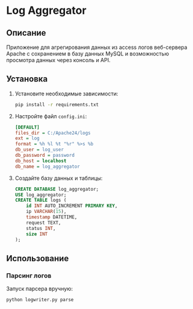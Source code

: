 # Log Aggregator

## Описание

Приложение для агрегирования данных из access логов веб-сервера Apache с сохранением в базу данных MySQL и возможностью просмотра данных через консоль и API.

## Установка

1. Установите необходимые зависимости:
    ```bash
    pip install -r requirements.txt
    ```

2. Настройте файл `config.ini`:
    ```ini
    [DEFAULT]
    files_dir = C:/Apache24/logs
    ext = log
    format = %h %l %t "%r" %>s %b
    db_user = log_user
    db_password = password
    db_host = localhost
    db_name = log_aggregator
    ```

3. Создайте базу данных и таблицы:
    ```sql
    CREATE DATABASE log_aggregator;
    USE log_aggregator;
    CREATE TABLE logs (
        id INT AUTO_INCREMENT PRIMARY KEY,
        ip VARCHAR(15),
        timestamp DATETIME,
        request TEXT,
        status INT,
        size INT
    );
    ```

## Использование

### Парсинг логов

Запуск парсера вручную:
```bash
python logwriter.py parse